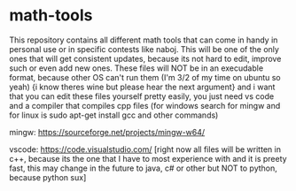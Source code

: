 # math-tools

This repository contains all different math tools that can come in handy in personal use or in specific 
contests like naboj. 
This will be one of the only ones that will get consistent updates, because its not hard to edit, improve such or even add new ones. 
These files will NOT be in an execudable format, because other OS can't run them (I'm 3/2 of my time on ubuntu so yeah) {i know theres wine but please hear the next argument}
and i want that you can edit these files yourself pretty easily, you just need vs code and a compiler that compiles cpp files 
(for windows search for mingw and for linux is sudo apt-get install gcc  and other commands)

mingw: https://sourceforge.net/projects/mingw-w64/

vscode: https://code.visualstudio.com/
[right now all files will be written in c++, because its the one that I have to most experience with and it is preety fast, this may change in the future
to java, c# or other but NOT to python, because python sux]
